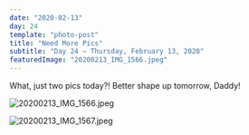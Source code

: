 ```yaml
---
date: "2020-02-13"
day: 24
template: "photo-post"
title: "Need More Pics"
subtitle: "Day 24 – Thursday, February 13, 2020"
featuredImage: "20200213_IMG_1566.jpeg"
---
```


What, just two pics today?! Better shape up tomorrow, Daddy!

![20200213_IMG_1566.jpeg](20200213_IMG_1566.jpeg)

![20200213_IMG_1567.jpeg](20200213_IMG_1567.jpeg)
